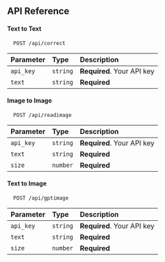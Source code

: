 
## API Reference

#### Text to Text

```http
  POST /api/correct
```

| Parameter | Type     | Description                |
| :-------- | :------- | :------------------------- |
| `api_key` | `string` | **Required**. Your API key |
| `text` | `string` | **Required** |

#### Image to Image

```http
  POST /api/readimage
```

| Parameter | Type     | Description                |
| :-------- | :------- | :------------------------- |
| `api_key` | `string` | **Required**. Your API key |
| `text` | `string` | **Required**|
| `size` | `number` | **Required**|

#### Text to Image

```http
  POST /api/gptimage
```

| Parameter | Type     | Description                |
| :-------- | :------- | :------------------------- |
| `api_key` | `string` | **Required**. Your API key |
| `text` | `string` | **Required**|
| `size` | `number` | **Required**|
